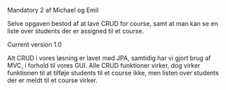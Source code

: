 Mandatory 2 af Michael og Emil

Selve opgaven bestod af at lave CRUD for course, samt at man kan se en liste over students der er assigned til et course.

Current version
1.0

Alt CRUD i vores løsning er lavet med JPA, 
samtidig har vi gjort brug af MVC, i forhold til vores GUI.
Alle CRUD funktioner virker, dog virker funktionen 
til at tilføje students til et course ikke,
men listen over students der er meldt til et course virker.